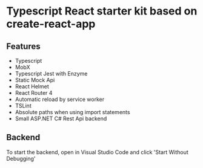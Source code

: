 
# Typescript React starter kit based on create-react-app

## Features
- Typescript
- MobX
- Typescript Jest with Enzyme
- Static Mock Api
- React Helmet
- React Router 4
- Automatic reload by service worker
- TSLint
- Absolute paths when using import statements
- Small ASP.NET C# Rest Api backend

## Backend
To start the backend, open in Visual Studio Code and click 'Start Without Debugging'